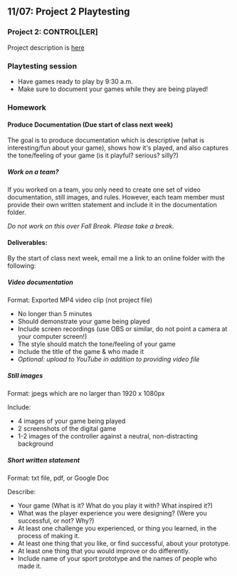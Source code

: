 ## 11/07: Project 2 Playtesting

### Project 2: CONTROL[LER] 
Project description is [here](https://docs.google.com/document/d/1S1onPh4m1GY4Tn2EXZ_j5HfZXl5ZCSnQCzFahLFt74Y/edit?usp=sharing)

### Playtesting session
- Have games ready to play by 9:30 a.m.
- Make sure to document your games while they are being played!

### Homework

#### Produce Documentation (Due start of class next week)
The goal is to produce documentation which is descriptive (what is interesting/fun about your game), shows how it's played, and also captures the tone/feeling of your game (is it playful? serious? silly?)

##### Work on a team?
If you worked on a team, you only need to create one set of video documentation, still images, and rules. However, each team member must provide their own written statement and include it in the documentation folder.

*Do not work on this over Fall Break. Please take a break.*


#### Deliverables:

By the start of class next week, email me a link to an online folder with the following:

##### Video documentation

Format: Exported MP4 video clip (not project file) 

- No longer than 5 minutes
- Should demonstrate your game being played 
- Include screen recordings (use OBS or similar, do not point a camera at your computer screen!)
- The style should match the tone/feeling of your game
- Include the title of the game & who made it
- *Optional: upload to YouTube in addition to providing video file*

##### Still images

Format: jpegs which are no larger than 1920 x 1080px

Include:
- 4 images of your game being played
- 2 screenshots of the digital game
- 1-2 images of the controller against a neutral, non-distracting background


##### Short written statement

Format: txt file, pdf, or Google Doc

Describe:
- Your game (What is it? What do you play it with? What inspired it?)
- What was the player experience you were designing? (Were you successful, or not? Why?)
- At least one challenge you experienced, or thing you learned, in the process of making it.
- At least one thing that you like, or find successful, about your prototype.
- At least one thing that you would improve or do differently.
- Include name of your sport prototype and the names of people who made it.

